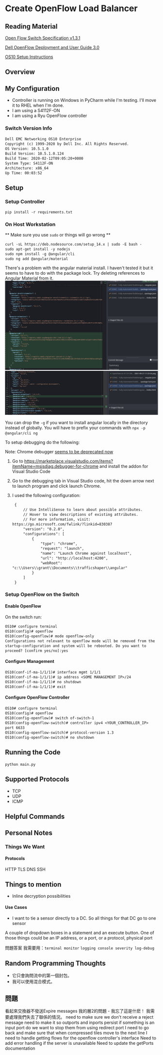 # Create OpenFlow Load Balancer

## Reading Material

[Open Flow Switch Specification v1.3.1](./Reading_Material/openflow-spec-v1.3.1.pdf)

[Dell OpenFlow Deployment and User Guide 3.0](https://topics-cdn.dell.com/pdf/force10-sw-defined-ntw_deployment-guide3_en-us.pdf)

[OS10 Setup Instructions](./Reading_Material/force10-s3048-on_connectivity-guide4_en-us.pdf)

## Overview

## My Configuration

- Controller is running on Windows in PyCharm while I'm testing. I'll move it to RHEL when I'm done.
- I am using a S4112F-ON
- I am using a Ryu OpenFlow controller

### Switch Version Info

    Dell EMC Networking OS10 Enterprise
    Copyright (c) 1999-2020 by Dell Inc. All Rights Reserved.
    OS Version: 10.5.1.0
    Build Version: 10.5.1.0.124
    Build Time: 2020-02-12T09:05:20+0000
    System Type: S4112F-ON
    Architecture: x86_64
    Up Time: 00:03:52

## Setup

### Setup Controller

    pip install -r requirements.txt

### On Host Workstation

** Make sure you use `sudo` or things will go wrong **

    curl -sL https://deb.nodesource.com/setup_14.x | sudo -E bash -
    sudo apt-get install -y nodejs
    sudo npm install -g @angular/cli
    sudo ng add @angular/material

There's a problem with the angular material install. I haven't tested it but it seems to have to do with the package lock. Try deleting references to Angular Material from it.
![](images/2021-09-27-17-23-54.png)
![](images/2021-09-27-17-24-19.png)

You can drop the `-g` if you want to install angular locally in the directory instead of globally.
You will have to prefix your commands with `npx -p @angular/cli ng`

To setup debugging do the following:

Note: Chrome debugger [seems to be deprecated now](https://github.com/microsoft/vscode-js-debug)

1. Go to https://marketplace.visualstudio.com/items?itemName=msjsdiag.debugger-for-chrome and install the addon for Visual Studio Code
2. Go to the debugging tab in Visual Studio code, hit the down arrow next to launch program and click launch Chrome.
3. I used the following configuration:

        {
            // Use IntelliSense to learn about possible attributes.
            // Hover to view descriptions of existing attributes.
            // For more information, visit: https://go.microsoft.com/fwlink/?linkid=830387
            "version": "0.2.0",
            "configurations": [
                {
                    "type": "chrome",
                    "request": "launch",
                    "name": "Launch Chrome against localhost",
                    "url": "http://localhost:4200",
                    "webRoot": "c:\\Users\\grant\\Documents\\trafficshaper\\angular"
                }
            ]
        }


### Setup OpenFlow on the Switch

#### Enable OpenFlow 

On the switch run:

    OS10# configure terminal
    OS10(config)# openflow
    OS10(config-openflow)# mode openflow-only
    Configurations not relevant to openflow mode will be removed from the startup-configuration and system will be rebooted. Do you want to proceed? [confirm yes/no]:yes

#### Configure Management

    OS10(conf-if-ma-1/1/1)# interface mgmt 1/1/1
    OS10(conf-if-ma-1/1/1)# ip address <SOME MANAGEMENT IP>/24
    OS10(conf-if-ma-1/1/1)# no shutdown
    OS10(conf-if-ma-1/1/1)# exit

#### Configure OpenFlow Controller

    OS10# configure terminal
    OS10(config)# openflow
    OS10(config-openflow)# switch of-switch-1
    OS10(config-openflow-switch)# controller ipv4 <YOUR_CONTROLLER_IP> port 6633
    OS10(config-openflow-switch)# protocol-version 1.3
    OS10(config-openflow-switch)# no shutdown

## Running the Code

`python main.py`

## Supported Protocols

- TCP
- UDP
- ICMP

## Helpful Commands



## Personal Notes

### Things We Want

#### Protocols

HTTP
TLS
DNS
SSH

## Things to mention

- Inline decryption possibilities

#### Use Cases

- I want to tie a sensor directly to a DC. So all things for that DC go to one sensor

A couple of dropdown boxes in a statement and an execute button.
One of those things could be an IP address, or a port, or a protocol, physical port

問題答案
我需要用：`terminal monitor` 
`logging console severity log-debug`

## Random Programming Thoughts

- 它只會詢問流中的第一個封包。
- 我可以使用混合模式。

## 問題

看起來交換器不發送Expire messages
我的層2的問題 - 我忘了這是什麽！
我需要處理我們失去了聯係的情況。
need to make sure we don't receive a reject message
need to make it so outports and inports persist
if something is an input port do we want to stop them from using redirect port
I need to go back and make sure that when compressed tiles move to the next line
I need to handle getting flows for the openflow controller's interface
Need to add error handling if the server is unavailable
Need to update the getPorts documentation